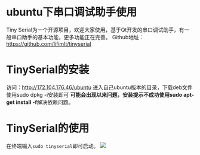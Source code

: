 # ubuntu下串口调试助手使用
Tiny Serial为一个开源项目，欢迎大家使用，基于Qt开发的串口调试助手，有一般串口助手的基本功能，更多功能正在完善。
Github地址：https://github.com/lifimlt/tinyserial

# TinySerial的安装
访问：http://172.104.176.46/ubuntu
进入自己ubuntu版本的目录，下载deb文件
使用sudo dpkg -i安装即可
**可能会出现以来问题，安装提示不成功使用sudo apt-get install -f**解决依赖问题。

# TinySerial的使用
在终端输入`sudo tinyserial`即可启动。
![](https://images2018.cnblogs.com/blog/810200/201809/810200-20180908153637682-1102688906.png)

